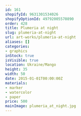 ```yaml
---
id: 161
shopifyId: 9631301534026
shopifyOptionId: 49792005570890
order: 428
title: Plumeria at night
slug: plumeria-at-night
url: art-works/plumeria-at-night
aliases: []
categories:
- graphics
inStock: true
isVisible: true
location: Ukraine/Mango
height: 35
width: 50
date: 2015-01-01T00:00:00Z
materials:
- marker
- watercolor
- paper
price: 500
mainImage: plumeria_at_night.jpg
---
```

